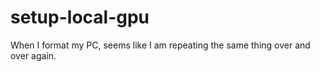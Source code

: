 # setup-local-gpu
When I format my PC, seems like I am repeating the same thing over and over again.
